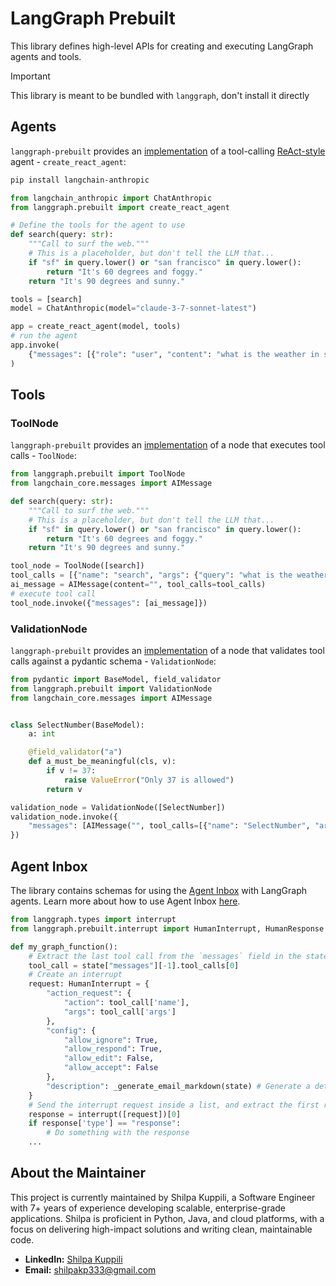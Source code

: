 # LangGraph Prebuilt

This library defines high-level APIs for creating and executing LangGraph agents and tools.

> [!IMPORTANT]
> This library is meant to be bundled with `langgraph`, don't install it directly

## Agents

`langgraph-prebuilt` provides an [implementation](https://langchain-ai.github.io/langgraph/reference/prebuilt/#langgraph.prebuilt.chat_agent_executor.create_react_agent) of a tool-calling [ReAct-style](https://langchain-ai.github.io/langgraph/concepts/agentic_concepts/#react-implementation) agent - `create_react_agent`:

```bash
pip install langchain-anthropic
```

```python
from langchain_anthropic import ChatAnthropic
from langgraph.prebuilt import create_react_agent

# Define the tools for the agent to use
def search(query: str):
    """Call to surf the web."""
    # This is a placeholder, but don't tell the LLM that...
    if "sf" in query.lower() or "san francisco" in query.lower():
        return "It's 60 degrees and foggy."
    return "It's 90 degrees and sunny."

tools = [search]
model = ChatAnthropic(model="claude-3-7-sonnet-latest")

app = create_react_agent(model, tools)
# run the agent
app.invoke(
    {"messages": [{"role": "user", "content": "what is the weather in sf"}]},
)
```

## Tools

### ToolNode

`langgraph-prebuilt` provides an [implementation](https://langchain-ai.github.io/langgraph/reference/prebuilt/#langgraph.prebuilt.tool_node.ToolNode) of a node that executes tool calls - `ToolNode`:

```python
from langgraph.prebuilt import ToolNode
from langchain_core.messages import AIMessage

def search(query: str):
    """Call to surf the web."""
    # This is a placeholder, but don't tell the LLM that...
    if "sf" in query.lower() or "san francisco" in query.lower():
        return "It's 60 degrees and foggy."
    return "It's 90 degrees and sunny."

tool_node = ToolNode([search])
tool_calls = [{"name": "search", "args": {"query": "what is the weather in sf"}, "id": "1"}]
ai_message = AIMessage(content="", tool_calls=tool_calls)
# execute tool call
tool_node.invoke({"messages": [ai_message]})
```

### ValidationNode

`langgraph-prebuilt` provides an [implementation](https://langchain-ai.github.io/langgraph/reference/prebuilt/#langgraph.prebuilt.tool_validator.ValidationNode) of a node that validates tool calls against a pydantic schema - `ValidationNode`:

```python
from pydantic import BaseModel, field_validator
from langgraph.prebuilt import ValidationNode
from langchain_core.messages import AIMessage


class SelectNumber(BaseModel):
    a: int

    @field_validator("a")
    def a_must_be_meaningful(cls, v):
        if v != 37:
            raise ValueError("Only 37 is allowed")
        return v

validation_node = ValidationNode([SelectNumber])
validation_node.invoke({
    "messages": [AIMessage("", tool_calls=[{"name": "SelectNumber", "args": {"a": 42}, "id": "1"}])]
})
```

## Agent Inbox

The library contains schemas for using the [Agent Inbox](https://github.com/langchain-ai/agent-inbox) with LangGraph agents. Learn more about how to use Agent Inbox [here](https://github.com/langchain-ai/agent-inbox#interrupts).

```python
from langgraph.types import interrupt
from langgraph.prebuilt.interrupt import HumanInterrupt, HumanResponse

def my_graph_function():
    # Extract the last tool call from the `messages` field in the state
    tool_call = state["messages"][-1].tool_calls[0]
    # Create an interrupt
    request: HumanInterrupt = {
        "action_request": {
            "action": tool_call['name'],
            "args": tool_call['args']
        },
        "config": {
            "allow_ignore": True,
            "allow_respond": True,
            "allow_edit": False,
            "allow_accept": False
        },
        "description": _generate_email_markdown(state) # Generate a detailed markdown description.
    }
    # Send the interrupt request inside a list, and extract the first response
    response = interrupt([request])[0]
    if response['type'] == "response":
        # Do something with the response
    ...
```

## About the Maintainer

This project is currently maintained by Shilpa Kuppili, a Software Engineer with 7+ years of experience developing scalable, enterprise-grade applications. Shilpa is proficient in Python, Java, and cloud platforms, with a focus on delivering high-impact solutions and writing clean, maintainable code.

- **LinkedIn:** [Shilpa Kuppili](https://linkedin.com/in/shilpa-kuppili-a80ba2126)
- **Email:** shilpakp333@gmail.com